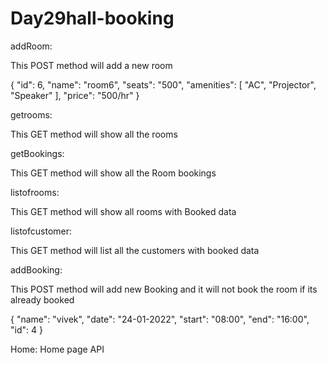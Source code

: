 # Day29hall-booking

addRoom:

This POST method will add a new room

{
  "id": 6,
  "name": "room6",
  "seats": "500",
  "amenities": [
    "AC",
    "Projector",
    "Speaker"
  ],
  "price": "500/hr"
}

getrooms:

This GET method will show all the rooms

getBookings:

This GET method will show all the Room bookings

listofrooms:

This GET method will show all rooms with Booked data

listofcustomer:

This GET method will list all the customers with booked data

addBooking:

This POST method will add new Booking and it will not book the room if its already booked

{
  "name": "vivek",
  "date": "24-01-2022",
  "start": "08:00",
  "end": "16:00",
  "id": 4
}

Home:
Home page API
